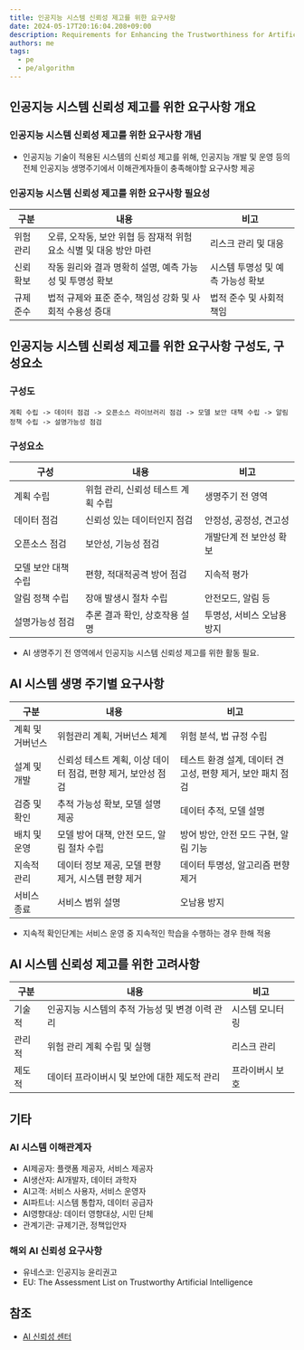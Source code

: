 ```yaml
---
title: 인공지능 시스템 신뢰성 제고를 위한 요구사항
date: 2024-05-17T20:16:04.208+09:00
description: Requirements for Enhancing the Trustworthiness for Artificial Intelligence Systems
authors: me
tags:
  - pe
  - pe/algorithm
---
```


## 인공지능 시스템 신뢰성 제고를 위한 요구사항 개요

### 인공지능 시스템 신뢰성 제고를 위한 요구사항 개념

- 인공지능 기술이 적용된 시스템의 신뢰성 제고를 위해, 인공지능 개발 및 운영 등의 전체 인공지능 생명주기에서 이해관계자들이 충족해야할 요구사항 제공

### 인공지능 시스템 신뢰성 제고를 위한 요구사항 필요성

| 구분      | 내용                                                               | 비고                              |
| --------- | ------------------------------------------------------------------ | --------------------------------- |
| 위험 관리 | 오류, 오작동, 보안 위협 등 잠재적 위험 요소 식별 및 대응 방안 마련 | 리스크 관리 및 대응               |
| 신뢰 확보 | 작동 원리와 결과 명확히 설명, 예측 가능성 및 투명성 확보           | 시스템 투명성 및 예측 가능성 확보 |
| 규제 준수 | 법적 규제와 표준 준수, 책임성 강화 및 사회적 수용성 증대           | 법적 준수 및 사회적 책임          |

## 인공지능 시스템 신뢰성 제고를 위한 요구사항 구성도, 구성요소

### 구성도

```text
계획 수립 -> 데이터 점검 -> 오픈소스 라이브러리 점검 -> 모델 보안 대책 수립 -> 알림 정책 수립 -> 설명가능성 점검
```

### 구성요소

| 구성                | 내용                               | 비고                       |
| ------------------- | ---------------------------------- | -------------------------- |
| 계획 수립           | 위험 관리, 신뢰성 테스트 계획 수립 | 생명주기 전 영역           |
| 데이터 점검         | 신뢰성 있는 데이터인지 점검        | 안정성, 공정성, 견고성     |
| 오픈소스 점검       | 보안성, 기능성 점검                | 개발단계 전 보안성 확보    |
| 모델 보안 대책 수립 | 편향, 적대적공격 방어 점검         | 지속적 평가                |
| 알림 정책 수립      | 장애 발생시 절차 수립              | 안전모드, 알림 등          |
| 설명가능성 점검     | 추론 결과 확인, 상호작용 설명      | 투명성, 서비스 오남용 방지 |

- AI 생명주기 전 영역에서 인공지능 시스템 신뢰성 제고를 위한 활동 필요.

## AI 시스템 생명 주기별 요구사항

| 구분             | 내용                                                         | 비고                                                       |
| ---------------- | ------------------------------------------------------------ | ---------------------------------------------------------- |
| 계획 및 거버넌스 | 위험관리 계획, 거버넌스 체계                                 | 위험 분석, 법 규정 수립                                    |
| 설계 및 개발     | 신뢰성 테스트 계획, 이상 데이터 점검, 편향 제거, 보안성 점검 | 테스트 환경 설계, 데이터 견고성, 편향 제거, 보안 패치 점검 |
| 검증 및 확인     | 추적 가능성 확보, 모델 설명 제공                             | 데이터 추적, 모델 설명                                     |
| 배치 및 운영     | 모델 방어 대책, 안전 모드, 알림 절차 수립                    | 방어 방안, 안전 모드 구현, 알림 기능                       |
| 지속적 관리      | 데이터 정보 제공, 모델 편향 제거, 시스템 편향 제거           | 데이터 투명성, 알고리즘 편향 제거                          |
| 서비스 종료      | 서비스 범위 설명                                             | 오남용 방지                                                |

- 지속적 확인단계는 서비스 운영 중 지속적인 학습을 수행하는 경우 한해 적용

## AI 시스템 신뢰성 제고를 위한 고려사항

| 구분   | 내용                                            | 비고            |
| ------ | ----------------------------------------------- | --------------- |
| 기술적 | 인공지능 시스템의 추적 가능성 및 변경 이력 관리 | 시스템 모니터링 |
| 관리적 | 위험 관리 계획 수립 및 실행                     | 리스크 관리     |
| 제도적 | 데이터 프라이버시 및 보안에 대한 제도적 관리    | 프라이버시 보호 |

## 기타

### AI 시스템 이해관계자

- AI제공자: 플랫폼 제공자, 서비스 제공자
- AI생산자: AI개발자, 데이터 과학자
- AI고객: 서비스 사용자, 서비스 운영자
- AI파트너: 시스템 통합자, 데이터 공급자
- AI영향대상: 데이터 영향대상, 시민 단체
- 관계기관: 규제기관, 정책입안자

### 해외 AI 신뢰성 요구사항

- 유네스코: 인공지능 윤리권고
- EU: The Assessment List on Trustworthy Artificial Intelligence

## 참조

- [AI 신뢰성 센터](https://aitrustops.or.kr/common/bbs/tcntr/selectBbs.do?bbs_seq=7661&sch_text=&currentPage=1)
